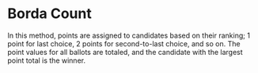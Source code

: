 # **Borda Count**
In this method, points are assigned to candidates based on their ranking; 1 point for last choice, 2 points for second-to-last choice, and so on. The point values for all ballots are totaled, and the candidate with the largest point total is the winner.
